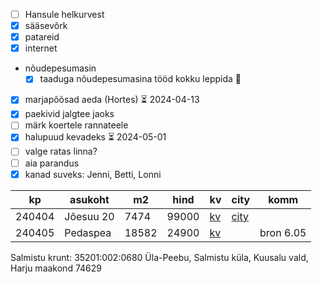 
- [ ] Hansule helkurvest
- [x] sääsevõrk
- [x] patareid
- [x] internet
-  nõudepesumasin
	- [x] taaduga nõudepesumasina tööd kokku leppida 🔺
- [x] marjapõõsad aeda (Hortes) ⏳ 2024-04-13
- [x] paekivid jalgtee jaoks
- [ ] märk koertele rannateele
- [x] halupuud kevadeks ⏳ 2024-05-01
- [ ] valge ratas linna?
- [ ] aia parandus
- [x] kanad suveks: Jenni, Betti, Lonni

| kp     | asukoht   | m2    | hind  | kv                                                                                      | city                                                                                                                   | komm      |
| ------ | --------- | ----- | ----- | --------------------------------------------------------------------------------------- | ---------------------------------------------------------------------------------------------------------------------- | --------- |
| 240404 | Jõesuu 20 | 7474  | 99000 | [kv](https://www.kv.ee/3629786)                                                         | [city](https://www.city24.ee/real-estate/land-lots-for-sale/harju-maakond-kuusalu-vald-valkla-kula-joesuu-tee/4578793) |           |
| 240405 | Pedaspea  | 18582 | 24900 | [kv](https://www.kv.ee/muua-looduskaunis-mereaarne-korghaljastusega-kinni-3633142.html) |                                                                                                                        | bron 6.05 |

Salmistu krunt: 35201:002:0680
Üla-Peebu, Salmistu küla, Kuusalu vald, Harju maakond
74629